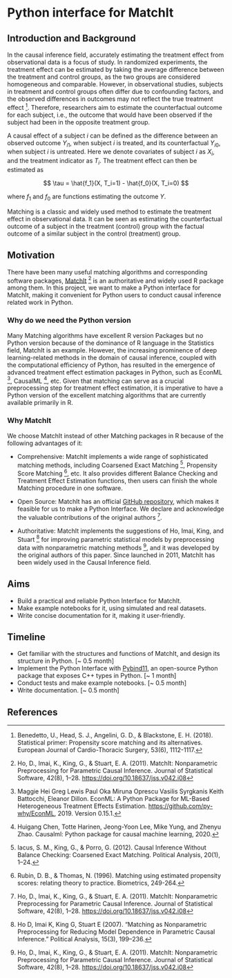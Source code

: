 # Python interface for MatchIt

## Introduction and Background

In the causal inference field, accurately estimating the treatment effect from observational data is a focus of study. 
In randomized experiments, the treatment effect can be estimated by taking the average difference between the treatment and control groups, 
as the two groups are considered homogeneous and comparable. 
However, in observational studies, subjects in treatment and control groups often differ due to confounding factors, and the observed differences in outcomes may not reflect the true treatment effect [^Benedetto2018]. 
Therefore, researchers aim to estimate the counterfactual outcome for each subject, i.e., the outcome that would have been observed if the subject had been in the opposite treatment group.

A causal effect of a subject $i$ can be defined as the difference
between an observed outcome $Y_{i1}$, when subject $i$ is treated, and its counterfactual $Y_{i0}$, when subject $i$ is untreated. Here we denote covariates of subject $i$ as $X_i$, and the treatment indicator as $T_i$. The treatment effect can then be estimated as 

$$
\tau = \hat{f_1}(X, T_i=1) - \hat{f_0}(X, T_i=0)
$$

where $f_1$ and $f_0$ are functions estimating the outcome $Y$. 

Matching is a classic and widely used method to estimate the treatment effect in observational data. 
It can be seen as estimating the counterfactual outcome of a subject in the treatment (control) group with the factual outcome of a similar subject in the control (treatment) group. 

## Motivation

There have been many useful matching algorithms and corresponding software packages, [MatchIt](https://kosukeimai.github.io/MatchIt/index.html) [^matchit] is an authoritative and widely used R package among them. In this project,
we want to make a Python interface for MatchIt, making it convenient for Python users to conduct causal inference related work in Python.

### Why do we need the Python version

Many Matching algorithms have excellent R version Packages but no Python version because of the dominance of R language in the Statistics field, MatchIt is an example.
However, the increasing prominence of deep learning-related methods in the domain of causal inference, coupled with the computational efficiency of Python, 
has resulted in the emergence of advanced treatment effect estimation packages in Python, such as EconML [^econml], CausalML [^causalml], etc. 
Given that matching can serve as a crucial preprocessing step for treatment effect estimation, it is imperative to have a Python version of the excellent matching algorithms that are currently available primarily in R.

### Why MatchIt

We choose MatchIt instead of other Matching packages in R because of the following advantages of it:

- Comprehensive: MatchIt implements a wide range of sophisticated matching methods, including Coarsened Exact Matching [^iacus2012], Propensity Score Matching [^rubin1976], etc.
  It also provides different Balance Checking and Treatment Effect Estimation functions, then users can finish the whole Matching procedure in one software.

- Open Source: MatchIt has an official [GitHub repository](https://kosukeimai.github.io/MatchIt/), which makes it feasible for us to make a Python Interface.
  We declare and acknowledge the valuable contributions of the original authors [^matchit].

- Authoritative: MatchIt implements the suggestions of Ho, Imai, King, and Stuart [^ho2007] 
  for improving parametric statistical models by preprocessing data with nonparametric matching methods [^matchit],
  and it was developed by the original authors of this paper. Since launched in 2011, MatchIt has been widely used in the Causal Inference field.

## Aims

- Build a practical and reliable Python Interface for MatchIt.
- Make example notebooks for it, using simulated and real datasets.
- Write concise documentation for it, making it user-friendly.

## Timeline

- Get familiar with the structures and functions of MatchIt, and design its structure in Python. [~ 0.5 month]
- Implement the Python Interface with [Pybind11](https://github.com/pybind/pybind11), an open-source Python package that exposes C++ types in Python. [~ 1 month]
- Conduct tests and make example notebooks. [~ 0.5 month]
- Write documentation. [~ 0.5 month]



## References

[^Benedetto2018]: Benedetto, U., Head, S. J., Angelini, G. D., & Blackstone, E. H. (2018). Statistical primer: Propensity score matching and its alternatives. European Journal of Cardio-Thoracic Surgery, 53(6), 1112-1117. 

[^causalml]: Huigang Chen, Totte Harinen, Jeong-Yoon Lee, Mike Yung, and Zhenyu Zhao. Causalml: Python package for causal machine learning, 2020.

[^matchit]: Ho, D., Imai, K., King, G., & Stuart, E. A. (2011). MatchIt: Nonparametric Preprocessing for Parametric Causal Inference. Journal of Statistical Software, 42(8), 1–28. https://doi.org/10.18637/jss.v042.i08

[^ho2007]: Ho D, Imai K, King G, Stuart E (2007). “Matching as Nonparametric Preprocessing for Reducing Model Dependence in Parametric Causal Inference.” Political Analysis, 15(3), 199–236.

[^iacus2012]: Iacus, S. M., King, G., & Porro, G. (2012). Causal Inference Without Balance Checking: Coarsened Exact Matching. Political Analysis, 20(1), 1–24. 

[^econml]: Maggie Hei Greg Lewis Paul Oka Miruna Oprescu Vasilis Syrgkanis Keith Battocchi, Eleanor Dillon. EconML: A Python Package for ML-Based Heterogeneous Treatment Effects Estimation. https://github.com/py-why/EconML, 2019. Version 0.15.1.

[^rubin1976]: Rubin, D. B., & Thomas, N. (1996). Matching using estimated propensity scores: relating theory to practice. Biometrics, 249-264.







